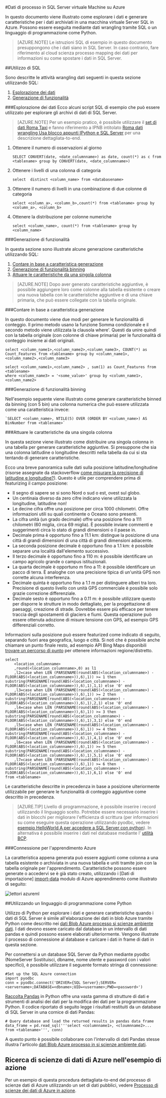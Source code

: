 <properties 
    pageTitle="Elaborare dati di SQL Azure | Microsoft Azure" 
    description="Dati di SQL Azure processo" 
    services="machine-learning" 
    documentationCenter="" 
    authors="garyericson" 
    manager="jhubbard" 
    editor="" />

<tags 
    ms.service="machine-learning" 
    ms.workload="data-services" 
    ms.tgt_pltfrm="na" 
    ms.devlang="na" 
    ms.topic="article" 
    ms.date="09/16/2016" 
    ms.author="fashah;garye;bradsev" /> 

#<a name="heading"></a>Dati di processo in SQL Server virtuale Machine su Azure

In questo documento viene illustrato come esplorare i dati e generare caratteristiche per i dati archiviati in una macchina virtuale Server SQL in Azure. Possono essere eseguita mediante dati wrangling tramite SQL o un linguaggio di programmazione come Python.


> [AZURE.NOTE] Le istruzioni SQL di esempio in questo documento presuppongono che i dati siano in SQL Server. In caso contrario, fare riferimento al cloud scienza processo mapping dei dati per informazioni su come spostare i dati in SQL Server.

##<a name="SQL"></a>Utilizzo di SQL

Sono descritte le attività wrangling dati seguenti in questa sezione utilizzando SQL:

1. [Esplorazione dei dati](#sql-dataexploration)
2. [Generazione di funzionalità](#sql-featuregen)

###<a name="sql-dataexploration"></a>Esplorazione dei dati
Ecco alcuni script SQL di esempio che può essere utilizzato per esplorare gli archivi di dati di SQL Server.


> [AZURE.NOTE] Per un esempio pratico, è possibile utilizzare il [set di dati Roma Taxi](http://www.andresmh.com/nyctaxitrips/) e fanno riferimento a IPNB intitolato [Roma dati wrangling Usa blocco appunti IPython e SQL Server](https://github.com/Azure/Azure-MachineLearning-DataScience/blob/master/Misc/DataScienceProcess/iPythonNotebooks/machine-Learning-data-science-process-sql-walkthrough.ipynb) per una descrizione dettagliata-to-end.

1. Ottenere il numero di osservazioni al giorno

    `SELECT CONVERT(date, <date_columnname>) as date, count(*) as c from <tablename> group by CONVERT(date, <date_columnname>)` 

2. Ottenere i livelli di una colonna di categoria

    `select  distinct <column_name> from <databasename>`

3. Ottenere il numero di livelli in una combinazione di due colonne di categoria 

    `select <column_a>, <column_b>,count(*) from <tablename> group by <column_a>, <column_b>`

4. Ottenere la distribuzione per colonne numeriche

    `select <column_name>, count(*) from <tablename> group by <column_name>`


###<a name="sql-featuregen"></a>Generazione di funzionalità

In questa sezione sono illustrate alcune generazione caratteristiche utilizzando SQL:  

1. [Contare in base a caratteristica generazione](#sql-countfeature)
2. [Generazione di funzionalità binning](#sql-binningfeature)
3. [Attuare le caratteristiche da una singola colonna](#sql-featurerollout)


> [AZURE.NOTE] Dopo aver generato caratteristiche aggiuntive, è possibile aggiungere loro come colonne alla tabella esistente o creare una nuova tabella con le caratteristiche aggiuntive e di una chiave primaria, che può essere collegate con la tabella originale. 

###<a name="sql-countfeature"></a>Contare in base a caratteristica generazione

In questo documento viene due modi per generare le funzionalità di conteggio. Il primo metodo usano la funzione Somma condizionale e il secondo metodo viene utilizzata la clausola where'. Questi da unire quindi con la tabella originale (con colonne di chiave primaria) per le funzionalità di conteggio insieme ai dati originali.

    select <column_name1>,<column_name2>,<column_name3>, COUNT(*) as Count_Features from <tablename> group by <column_name1>,<column_name2>,<column_name3> 

    select <column_name1>,<column_name2> , sum(1) as Count_Features from <tablename> 
    where <column_name3> = '<some_value>' group by <column_name1>,<column_name2> 

###<a name="sql-binningfeature"></a>Generazione di funzionalità binning

Nell'esempio seguente viene illustrato come generare caratteristiche binned da binning (con 5 bin) una colonna numerica che può essere utilizzata come una caratteristica invece:

    `SELECT <column_name>, NTILE(5) OVER (ORDER BY <column_name>) AS BinNumber from <tablename>`


###<a name="sql-featurerollout"></a>Attuare le caratteristiche da una singola colonna

In questa sezione viene illustrato come distribuire una singola colonna in una tabella per generare caratteristiche aggiuntive. Si presuppone che sia una colonna latitudine o longitudine descritti nella tabella da cui si sta tentando di generare caratteristiche.

Ecco una breve panoramica sulle dati sulla posizione latitudine/longitudine (risorse assegnate da stackoverflow [come misurare la precisione di latitudine e longitudine?](http://gis.stackexchange.com/questions/8650/how-to-measure-the-accuracy-of-latitude-and-longitude)). Questo è utile per comprendere prima di featurizing il campo posizione:

- Il segno di sapere se si sono Nord o sud o est, ovest sul globo.
- Un centinaia diverso da zero cifre indicano viene utilizzata la longitudine, latitudine non!
- Le decine cifra offre una posizione per circa 1000 chilometri. Offre informazioni utili su quali continente o Oceano sono presenti.
- La cifra unità (un grado decimale) offre una posizione fino a 111 chilometri (60 miglia, circa 69 miglia). È possibile inviare commenti e suggerimenti circa lo stato di grandi dimensioni o il paese in.
- Decimale prima è opportuno fino a 11.1 km: distingue la posizione di una città di grandi dimensioni di una città di grandi dimensioni adiacente.
- La seconda posizione decimale è opportuno fino a 1.1 km: è possibile separare una località dall'elemento successivo.
- Il terzo decimale è opportuno fino a 110 m: è possibile identificare un campo agricolo grande o campus istituzionali.
- La quarta decimale è opportuno m fino a 11: è possibile identificare un pacco di terra. È analoghe con una precisione tipica di un'unità GPS non corrette alcuna interferenza.
- Decimale quinta è opportuno fino a 1.1 m per distinguere alberi tra loro. Precisione di questo livello con unità GPS commerciale è possibile solo grazie correzione differenziale.
- Decimale sesto è opportuno fino a 0.11 m: è possibile utilizzare questo per disporre le strutture in modo dettagliato, per la progettazione di paesaggi, creazione di strade. Dovrebbe essere più efficace per tenere traccia degli spostamenti di glaciers e fiumi. Questa operazione può essere ottenuta adozione di misure tensione con GPS, ad esempio GPS differenziali corretto.

Informazioni sulla posizione può essere featurized come indicato di seguito, separando fuori area geografica, luogo e città. Si noti che è possibile anche chiamare un punto finale resto, ad esempio API Bing Maps disponibili [trovare un percorso di punto](https://msdn.microsoft.com/library/ff701710.aspx) per ottenere informazioni regione/distretto.

    select 
        <location_columnname>
        ,round(<location_columnname>,0) as l1       
        ,l2=case when LEN (PARSENAME(round(ABS(<location_columnname>) - FLOOR(ABS(<location_columnname>)),6),1)) >= 1 then substring(PARSENAME(round(ABS(<location_columnname>) - FLOOR(ABS(<location_columnname>)),6),1),1,1) else '0' end     
        ,l3=case when LEN (PARSENAME(round(ABS(<location_columnname>) - FLOOR(ABS(<location_columnname>)),6),1)) >= 2 then substring(PARSENAME(round(ABS(<location_columnname>) - FLOOR(ABS(<location_columnname>)),6),1),2,1) else '0' end     
        ,l4=case when LEN (PARSENAME(round(ABS(<location_columnname>) - FLOOR(ABS(<location_columnname>)),6),1)) >= 3 then substring(PARSENAME(round(ABS(<location_columnname>) - FLOOR(ABS(<location_columnname>)),6),1),3,1) else '0' end     
        ,l5=case when LEN (PARSENAME(round(ABS(<location_columnname>) - FLOOR(ABS(<location_columnname>)),6),1)) >= 4 then substring(PARSENAME(round(ABS(<location_columnname>) - FLOOR(ABS(<location_columnname>)),6),1),4,1) else '0' end     
        ,l6=case when LEN (PARSENAME(round(ABS(<location_columnname>) - FLOOR(ABS(<location_columnname>)),6),1)) >= 5 then substring(PARSENAME(round(ABS(<location_columnname>) - FLOOR(ABS(<location_columnname>)),6),1),5,1) else '0' end     
        ,l7=case when LEN (PARSENAME(round(ABS(<location_columnname>) - FLOOR(ABS(<location_columnname>)),6),1)) >= 6 then substring(PARSENAME(round(ABS(<location_columnname>) - FLOOR(ABS(<location_columnname>)),6),1),6,1) else '0' end     
    from <tablename>

Le caratteristiche descritte in precedenza in base a posizione ulteriormente utilizzabile per generare le funzionalità di conteggio aggiuntive come descritto in precedenza. 


> [AZURE.TIP] Livello di programmazione, è possibile inserire i record utilizzando il linguaggio scelto. Potrebbe essere necessario inserire i dati in blocchi per migliorare l'efficienza di scrittura (per informazioni su come eseguire questa operazione utilizzando pyodbc, vedere [esempio HelloWorld A per accedere a SQL Server con python](https://code.google.com/p/pypyodbc/wiki/A_HelloWorld_sample_to_access_mssql_with_python)). In alternativa è possibile inserire i dati nel database mediante l' [utilità BCP](https://msdn.microsoft.com/library/ms162802.aspx).

###<a name="sql-aml"></a>Connessione per l'apprendimento Azure

La caratteristica appena generata può essere aggiunti come colonna a una tabella esistente o archiviata in una nuova tabella e uniti tramite join con la tabella originale per l'apprendimento. Caratteristiche possono essere generate o accedervi se è già stato creato, utilizzando i [Dati di importazione] [ import-data] modulo di Azure apprendimento come illustrato di seguito:

![lettori azureml][1] 

##<a name="python"></a>Utilizzando un linguaggio di programmazione come Python

Utilizzo di Python per esplorare i dati e generare caratteristiche quando i dati di SQL Server è simile all'elaborazione dei dati in blob Azure tramite Python come descritto nei [dati Blob Azure processo si scienze ambiente dati](machine-learning-data-science-process-data-blob.md). I dati devono essere caricato dal database in un intervallo di dati pandas e quindi possono essere elaborati ulteriormente. Vengono illustrate il processo di connessione al database e caricare i dati in frame di dati in questa sezione.

Per connettersi a un database SQL Server da Python mediante pyodbc (NomeServer Sostituisci, dbname, nome utente e password con i valori specifici), è possibile utilizzare il seguente formato stringa di connessione:

    #Set up the SQL Azure connection
    import pyodbc   
    conn = pyodbc.connect('DRIVER={SQL Server};SERVER=<servername>;DATABASE=<dbname>;UID=<username>;PWD=<password>')

[Raccolta Pandas](http://pandas.pydata.org/) in Python offre una vasta gamma di strutture di dati e strumenti di analisi dei dati per la modifica dei dati per la programmazione Python. Il codice riportato di seguito legge i risultati restituiti da un database di SQL Server in una cornice di dati Pandas:

    # Query database and load the returned results in pandas data frame
    data_frame = pd.read_sql('''select <columnname1>, <cloumnname2>... from <tablename>''', conn)

A questo punto è possibile collaborare con l'intervallo di dati Pandas stesse illustra l'articolo [dati Blob Azure processo in si scienze ambiente dati](machine-learning-data-science-process-data-blob.md).

## <a name="azure-data-science-in-action-example"></a>Ricerca di scienze di dati di Azure nell'esempio di azione

Per un esempio di questa procedura dettagliata-to-end del processo di scienze dati di Azure utilizzando un set di dati pubblici, vedere [Processo di scienze dei dati di Azure in azione](machine-learning-data-science-process-sql-walkthrough.md).

[1]: ./media/machine-learning-data-science-process-sql-server-virtual-machine/reader_db_featurizedinput.png


<!-- Module References -->
[import-data]: https://msdn.microsoft.com/library/azure/4e1b0fe6-aded-4b3f-a36f-39b8862b9004/
 

